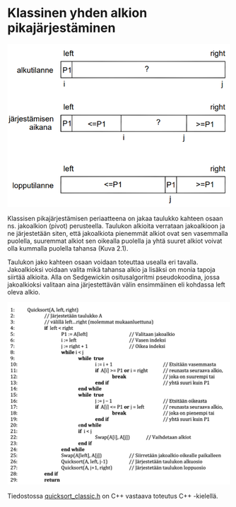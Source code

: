 # Klassinen yhden alkion pikajärjestäminen

<img src="png/classic.png" width="750">

Klassisen pikajärjestämisen periaatteena on jakaa taulukko kahteen osaan ns. jakoalkion (pivot) perusteella. Taulukon alkioita verrataan jakoalkioon ja ne järjestetään siten, että jakoalkiota pienemmät alkiot ovat sen vasemmalla puolella, suuremmat alkiot sen oikealla puolella ja yhtä suuret alkiot voivat olla kummalla puolella tahansa (Kuva 2.1).

Taulukon jako kahteen osaan voidaan toteuttaa usealla eri tavalla. Jakoalkioksi voidaan valita mikä tahansa alkio ja lisäksi on monia tapoja siirtää alkioita. Alla on Sedgewickin ositusalgoritmi pseudokoodina, jossa jakoalkioksi valitaan aina järjestettävän välin ensimmäinen eli kohdassa left oleva alkio.

<img src="png/classic_pseudocode.png" width="750">

Tiedostossa [quicksort_classic.h](https://github.com/lautanal/quicksort/blob/master/src/quicksort_classic.h) on C++ vastaava toteutus C++ -kielellä.

